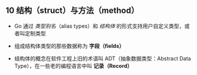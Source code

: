 ## 10 结构（struct）与方法（method）
* Go 通过 _类型别名_（alias types）和 _结构体_ 的形式支持用户自定义类型，或者叫定制类型

* 组成结构体类型的那些数据称为 __字段（fields）__

* 结构体的概念在软件工程上旧的术语叫 ADT（抽象数据类型：Abstract Data Type），在一些老的编程语言中叫 __记录（Record）__

